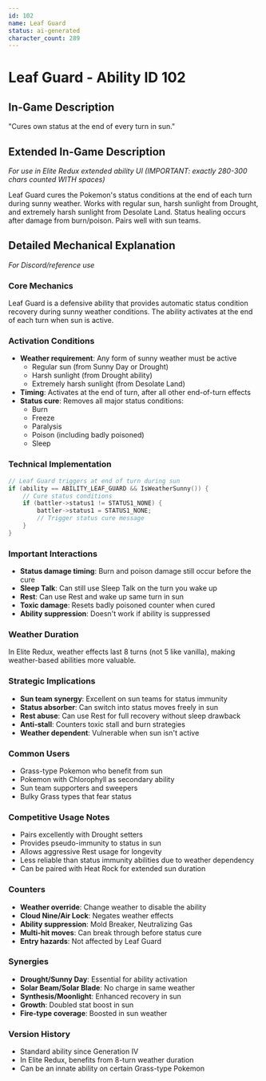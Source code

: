 ```yaml
---
id: 102
name: Leaf Guard
status: ai-generated
character_count: 289
---
```


# Leaf Guard - Ability ID 102

## In-Game Description
"Cures own status at the end of every turn in sun."

## Extended In-Game Description
*For use in Elite Redux extended ability UI (IMPORTANT: exactly 280-300 chars counted WITH spaces)*

Leaf Guard cures the Pokemon's status conditions at the end of each turn during sunny weather. Works with regular sun, harsh sunlight from Drought, and extremely harsh sunlight from Desolate Land. Status healing occurs after damage from burn/poison. Pairs well with sun teams.

## Detailed Mechanical Explanation
*For Discord/reference use*

### Core Mechanics
Leaf Guard is a defensive ability that provides automatic status condition recovery during sunny weather conditions. The ability activates at the end of each turn when sun is active.

### Activation Conditions
- **Weather requirement**: Any form of sunny weather must be active
  - Regular sun (from Sunny Day or Drought)
  - Harsh sunlight (from Drought ability)
  - Extremely harsh sunlight (from Desolate Land)
- **Timing**: Activates at the end of turn, after all other end-of-turn effects
- **Status cure**: Removes all major status conditions:
  - Burn
  - Freeze
  - Paralysis
  - Poison (including badly poisoned)
  - Sleep

### Technical Implementation
```c
// Leaf Guard triggers at end of turn during sun
if (ability == ABILITY_LEAF_GUARD && IsWeatherSunny()) {
    // Cure status conditions
    if (battler->status1 != STATUS1_NONE) {
        battler->status1 = STATUS1_NONE;
        // Trigger status cure message
    }
}
```

### Important Interactions
- **Status damage timing**: Burn and poison damage still occur before the cure
- **Sleep Talk**: Can still use Sleep Talk on the turn you wake up
- **Rest**: Can use Rest and wake up same turn in sun
- **Toxic damage**: Resets badly poisoned counter when cured
- **Ability suppression**: Doesn't work if ability is suppressed

### Weather Duration
In Elite Redux, weather effects last 8 turns (not 5 like vanilla), making weather-based abilities more valuable.

### Strategic Implications
- **Sun team synergy**: Excellent on sun teams for status immunity
- **Status absorber**: Can switch into status moves freely in sun
- **Rest abuse**: Can use Rest for full recovery without sleep drawback
- **Anti-stall**: Counters toxic stall and burn strategies
- **Weather dependent**: Vulnerable when sun isn't active

### Common Users
- Grass-type Pokemon who benefit from sun
- Pokemon with Chlorophyll as secondary ability
- Sun team supporters and sweepers
- Bulky Grass types that fear status

### Competitive Usage Notes
- Pairs excellently with Drought setters
- Provides pseudo-immunity to status in sun
- Allows aggressive Rest usage for longevity
- Less reliable than status immunity abilities due to weather dependency
- Can be paired with Heat Rock for extended sun duration

### Counters
- **Weather override**: Change weather to disable the ability
- **Cloud Nine/Air Lock**: Negates weather effects
- **Ability suppression**: Mold Breaker, Neutralizing Gas
- **Multi-hit moves**: Can break through before status cure
- **Entry hazards**: Not affected by Leaf Guard

### Synergies
- **Drought/Sunny Day**: Essential for ability activation
- **Solar Beam/Solar Blade**: No charge in same weather
- **Synthesis/Moonlight**: Enhanced recovery in sun
- **Growth**: Doubled stat boost in sun
- **Fire-type coverage**: Boosted in sun weather

### Version History
- Standard ability since Generation IV
- In Elite Redux, benefits from 8-turn weather duration
- Can be an innate ability on certain Grass-type Pokemon